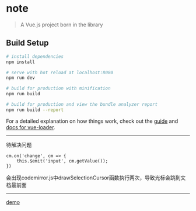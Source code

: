 # note

> A Vue.js project born in the library

## Build Setup

``` bash
# install dependencies
npm install

# serve with hot reload at localhost:8080
npm run dev

# build for production with minification
npm run build

# build for production and view the bundle analyzer report
npm run build --report
```

For a detailed explanation on how things work, check out the [guide](http://vuejs-templates.github.io/webpack/) and [docs for vue-loader](http://vuejs.github.io/vue-loader).

--------------------

待解决问题
```
cm.on('change', cm => {
	this.$emit('input', cm.getValue());
})
```

会出现codemirror.js中drawSelectionCursor函数执行两次，导致光标会跳到文档最前面

------------------------------
[demo](https://zhongerjin.github.io/Note/dist/#/note)
